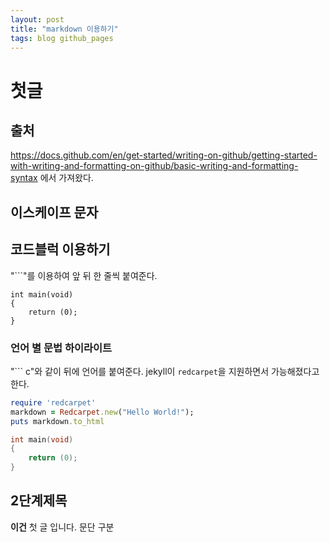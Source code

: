 ```yaml
---
layout: post
title: "markdown 이용하기"
tags: blog github_pages
---
```


# 첫글

## 출처
https://docs.github.com/en/get-started/writing-on-github/getting-started-with-writing-and-formatting-on-github/basic-writing-and-formatting-syntax
에서 가져왔다.

## 이스케이프 문자

## 코드블럭 이용하기

"```"를 이용하여 앞 뒤 한 줄씩 붙여준다.

```
int	main(void)
{
	return (0);
}
```


### 언어 별 문법 하이라이트
"``` c"와 같이 뒤에 언어를 붙여준다. jekyll이 `redcarpet`을 지원하면서 가능해졌다고 한다.
``` ruby
require 'redcarpet'
markdown = Redcarpet.new("Hello World!");
puts markdown.to_html
```

```c
int	main(void)
{
	return (0);
}
```

## 2단계제목

**이건** 첫 글 입니다. 
문단 구분
